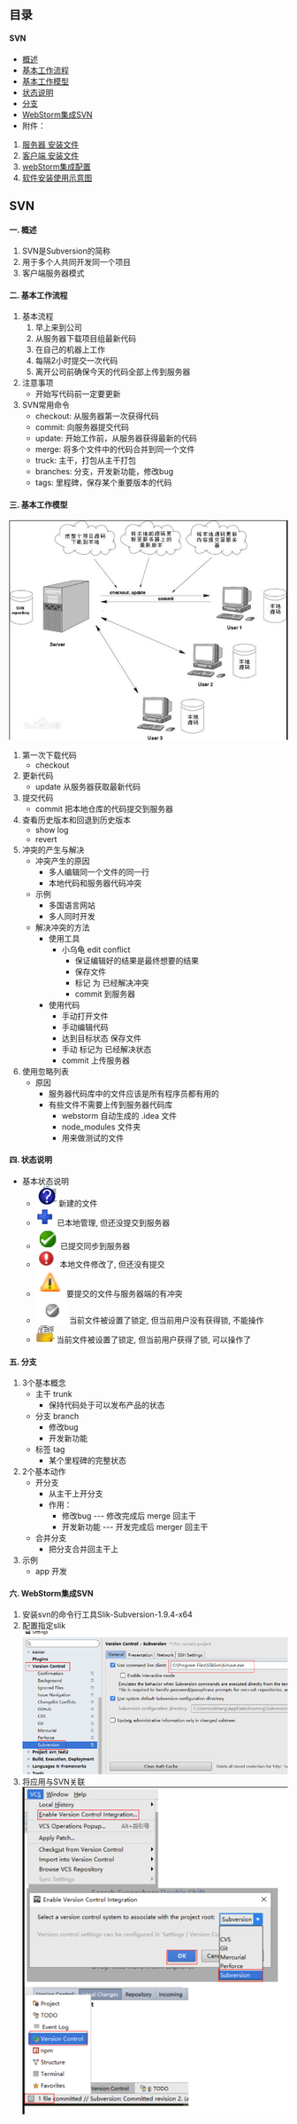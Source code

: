 ## 目录
#### SVN
* [概述](#a)
* [基本工作流程](#b)
* [基本工作模型](#c)
* [状态说明](#d)
* [分支](#e)
* [WebStorm集成SVN](#f)
* 附件：
1. [服务器 安装文件](./attachment/VisualSVN-Server-2.7.1.msi)
2. [客户端 安装文件](./attachment/TortoiseSVN-1.9.4.27285-x64-svn-1.9.4.msi)
3. [webStorm集成配置](./attachment/Slik-Subversion-1.9.4-x64.msi)
4. [软件安装使用示意图](./attachment/软件安装使用示意图.docx)


## SVN
#### <div id='a'>一. 概述</div>
1. SVN是Subversion的简称
2. 用于多个人共同开发同一个项目
3. 客户端服务器模式
#### <div id='b'>二. 基本工作流程</div>
1. 基本流程
    1. 早上来到公司
    2. 从服务器下载项目组最新代码
    3. 在自己的机器上工作
    4. 每隔2小时提交一次代码
    5. 离开公司前确保今天的代码全部上传到服务器
2. 注意事项
    * 开始写代码前一定要更新
3. SVN常用命令
    * checkout: 从服务器第一次获得代码
    * commit: 向服务器提交代码
    * update: 开始工作前，从服务器获得最新的代码
    * merge: 将多个文件中的代码合并到同一个文件
    * truck: 主干，打包从主干打包
    * branches: 分支，开发新功能，修改bug
    * tags: 里程碑，保存某个重要版本的代码
#### <div id='c'>三. 基本工作模型</div>
![](./image/svn基本工作模型.png)
1. 第一次下载代码 
    * checkout
2. 更新代码
    * update 从服务器获取最新代码
3. 提交代码
    * commit 把本地仓库的代码提交到服务器
4. 查看历史版本和回退到历史版本
    * show log
    * revert
5. 冲突的产生与解决
    * 冲突产生的原因
        * 多人编辑同一个文件的同一行
        * 本地代码和服务器代码冲突
    * 示例
        * 多国语言网站
        * 多人同时开发
    * 解决冲突的方法
        * 使用工具
            * 小乌龟   edit conflict
                * 保证编辑好的结果是最终想要的结果
                * 保存文件
                * 标记 为 已经解决冲突
                * commit 到服务器
        * 使用代码
            * 手动打开文件
            * 手动编辑代码
            * 达到目标状态 保存文件
            * 手动 标记为 已经解决状态
            * commit 上传服务器
6. 使用忽略列表
    * 原因
        * 服务器代码库中的文件应该是所有程序员都有用的
        * 有些文件不需要上传到服务器代码库
            * webstorm 自动生成的 .idea 文件
            * node_modules 文件夹
            * 用来做测试的文件
#### <div id='d'>四. 状态说明</div>
* 基本状态说明
    * ![](./image/svn1.png) 新建的文件
    * ![](./image/svn2.png) 已本地管理, 但还没提交到服务器
    * ![](./image/svn3.png) 已提交同步到服务器
    * ![](./image/svn4.png) 本地文件修改了, 但还没有提交
    * ![](./image/svn5.png) 要提交的文件与服务器端的有冲突
    * ![](./image/svn6.png) 当前文件被设置了锁定, 但当前用户没有获得锁, 不能操作
    * ![](./image/svn7.png) 当前文件被设置了锁定, 但当前用户获得了锁, 可以操作了
#### <div id='e'>五. 分支</div>
1. 3个基本概念
    * 主干 trunk
        * 保持代码处于可以发布产品的状态
    * 分支 branch
        * 修改bug
        * 开发新功能
    * 标签 tag
        * 某个里程碑的完整状态
2. 2个基本动作
    * 开分支
        * 从主干上开分支
        * 作用：
            * 修改bug --- 修改完成后 merge 回主干
            * 开发新功能 --- 开发完成后 merger 回主干
    * 合并分支
        * 把分支合并回主干上
3. 示例
    * app 开发
#### <div id='f'>六. WebStorm集成SVN</div>
1. 安装svn的命令行工具Slik-Subversion-1.9.4-x64
2. 配置指定slik
![](./image/svn配置slik.png)
3. 将应用与SVN关联
![](./image/WebStorm集成svn.png)